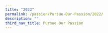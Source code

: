 ```yaml
---
title: "2022"
permalink: /passion/Pursue-Our-Passion/2022/
description: ""
third_nav_title: Pursue Our Passion
---
```

